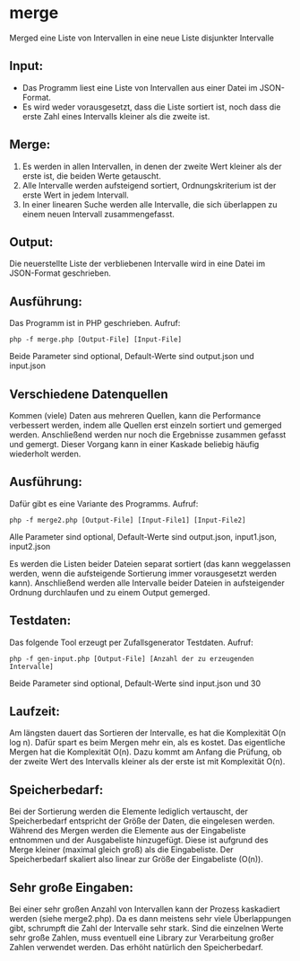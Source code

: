 # merge
Merged eine Liste von Intervallen in eine neue Liste disjunkter Intervalle

## Input:
* Das Programm liest eine Liste von Intervallen aus einer Datei im JSON-Format.
* Es wird weder vorausgesetzt, dass die Liste sortiert ist, noch dass die erste Zahl eines Intervalls kleiner als die zweite ist.

## Merge:
1. Es werden in allen Intervallen, in denen der zweite Wert kleiner als der erste ist, die beiden Werte getauscht.
2. Alle Intervalle werden aufsteigend sortiert, Ordnungskriterium ist der erste Wert in jedem Intervall.
3. In einer linearen Suche werden alle Intervalle, die sich überlappen zu einem neuen Intervall zusammengefasst.

## Output:
Die neuerstellte Liste der verbliebenen Intervalle wird in eine Datei im JSON-Format geschrieben.

## Ausführung:
Das Programm ist in PHP geschrieben. Aufruf:
```
php -f merge.php [Output-File] [Input-File]
```
Beide Parameter sind optional, Default-Werte sind output.json und input.json

## Verschiedene Datenquellen
Kommen (viele) Daten aus mehreren Quellen, kann die Performance verbessert werden, indem alle Quellen erst einzeln sortiert und gemerged werden. Anschließend werden nur noch die Ergebnisse zusammen gefasst und gemergt. Dieser Vorgang kann in einer Kaskade beliebig häufig wiederholt werden.

## Ausführung:
Dafür gibt es eine Variante des Programms. Aufruf:
```
php -f merge2.php [Output-File] [Input-File1] [Input-File2]
```
Alle Parameter sind optional, Default-Werte sind output.json, input1.json, input2.json

Es werden die Listen beider Dateien separat sortiert (das kann weggelassen werden, wenn die aufsteigende Sortierung immer vorausgesetzt werden kann). Anschließend werden alle Intervalle beider Dateien in aufsteigender Ordnung durchlaufen und zu einem Output gemerged.

## Testdaten:
Das folgende Tool erzeugt per Zufallsgenerator Testdaten. Aufruf:
```
php -f gen-input.php [Output-File] [Anzahl der zu erzeugenden Intervalle]
```
Beide Parameter sind optional, Default-Werte sind input.json und 30

## Laufzeit:
Am längsten dauert das Sortieren der Intervalle, es hat die Komplexität O(n log n). Dafür spart es beim Mergen mehr ein, als es kostet. Das eigentliche Mergen hat die Komplexität O(n). Dazu kommt am Anfang die Prüfung, ob der zweite Wert des Intervalls kleiner als der erste ist mit Komplexität O(n).

## Speicherbedarf:
Bei der Sortierung werden die Elemente lediglich vertauscht, der Speicherbedarf entspricht der Größe der Daten, die eingelesen werden. Während des Mergen werden die Elemente aus der Eingabeliste entnommen und der Ausgabeliste hinzugefügt. Diese ist aufgrund des Merge kleiner (maximal gleich groß) als die Eingabeliste. Der Speicherbedarf skaliert also linear zur Größe der Eingabeliste (O(n)).

## Sehr große Eingaben:
Bei einer sehr großen Anzahl von Intervallen kann der Prozess kaskadiert werden (siehe merge2.php). Da es dann meistens sehr viele Überlappungen gibt, schrumpft die Zahl der Intervalle sehr stark.
Sind die einzelnen Werte sehr große Zahlen, muss eventuell eine Library zur Verarbeitung großer Zahlen verwendet werden. Das erhöht natürlich den Speicherbedarf.
